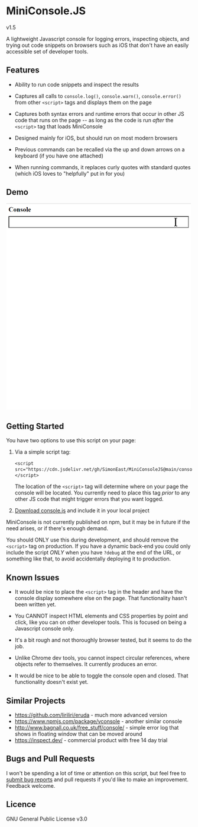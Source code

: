 # MiniConsole.JS

v1.5

A lightweight Javascript console for logging errors, inspecting objects, and trying out code snippets on browsers such as iOS that don't have an easily accessible set of developer tools.


## Features

* Ability to run code snippets and inspect the results

* Captures all calls to `console.log()`, `console.warn()`, `console.error()` from other `<script>` tags and displays them on the page

* Captures both syntax errors and runtime errors that occur in other JS code that runs on the page -- as long as the code is run *after* the `<script>` tag that loads MiniConsole

* Designed mainly for iOS, but should run on most modern browsers

* Previous commands can be recalled via the up and down arrows on a keyboard (if you have one attached)

* When running commands, it replaces curly quotes with standard quotes (which iOS loves to "helpfully" put in for you)


## Demo

<img alt="MiniConsole for JS demo" src="doc/miniconsole-demo.gif" width="500">


## Getting Started

You have two options to use this script on your page:

1. Via a simple script tag:

       <script src="https://cdn.jsdelivr.net/gh/SimonEast/MiniConsoleJS@main/console.js"></script>
       
   The location of the `<script>` tag will determine where on your page the console will be located. You currently need to place this tag *prior* to any other JS code that might trigger errors that you want logged.
     
2. [Download console.js](https://github.com/SimonEast/MiniConsoleJS/raw/main/console.js) and include it in your local project

MiniConsole is not currently published on npm, but it may be in future if the need arises, or if there's enough demand.

You should ONLY use this during development, and should remove the `<script>` tag on production. If you have a dynamic back-end you could only include the script *ONLY* when you have `?debug` at the end of the URL, or something like that, to avoid accidentally deploying it to production.


## Known Issues

* It would be nice to place the `<script>` tag in the header and have the console display somewhere else on the page. That functionality hasn't been written yet.

* You CANNOT inspect HTML elements and CSS properties by point and click, like you can on other developer tools. This is focused on being a Javascript console only.

* It's a bit rough and not thoroughly browser tested, but it seems to do the job.

* Unlike Chrome dev tools, you cannot inspect circular references, where objects refer to themselves. It currently produces an error.

* It would be nice to be able to toggle the console open and closed. That functionality doesn't exist yet.


## Similar Projects

* https://github.com/liriliri/eruda - much more advanced version
* https://www.npmjs.com/package/vconsole - another similar console
* http://www.bagnall.co.uk/free_stuff/console/ - simple error log that shows in floating window that can be moved around
* https://inspect.dev/ - commercial product with free 14 day trial



## Bugs and Pull Requests

I won't be spending a lot of time or attention on this script, but feel free to [submit bug reports](https://github.com/SimonEast/MiniConsoleJS/issues) and pull requests if you'd like to make an improvement. Feedback welcome.


## Licence

GNU General Public License v3.0
